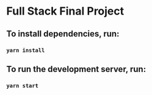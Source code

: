 # Full Stack Final Project



## To install dependencies, run:

### `yarn install`

## To run the development server, run:

### `yarn start`
